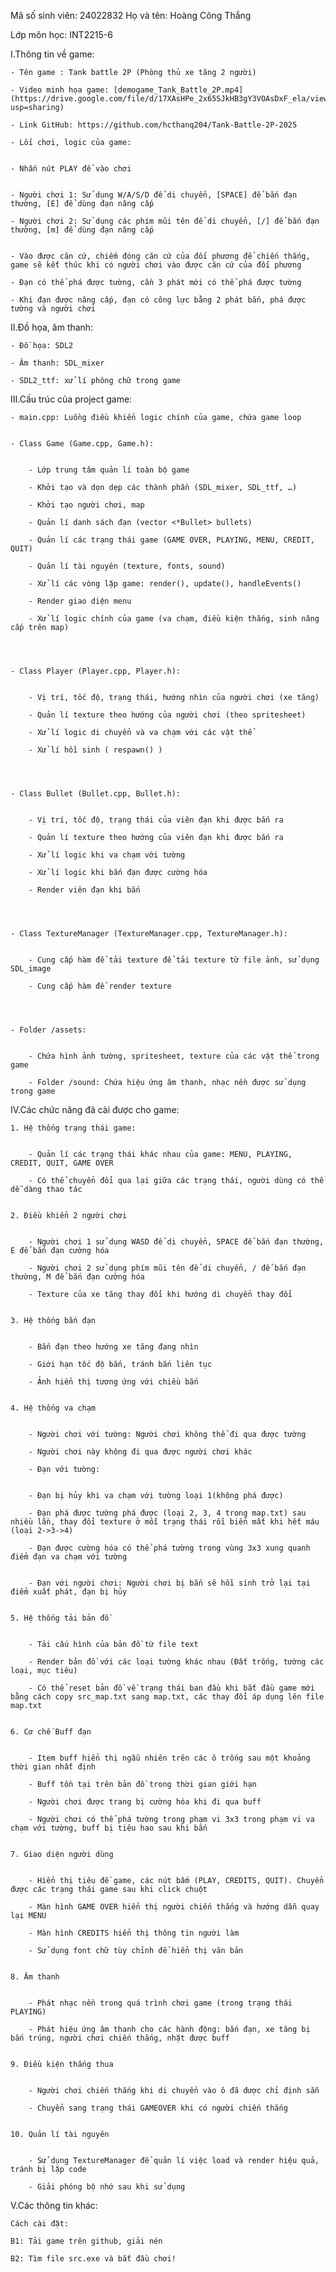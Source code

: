 Mã số sinh viên: 24022832 Họ và tên: Hoàng Công Thắng

Lớp môn học: INT2215-6

I.Thông tin về game:
    

    - Tên game : Tank battle 2P (Phòng thủ xe tăng 2 người)
    
    - Video minh họa game: [demogame_Tank_Battle_2P.mp4](https://drive.google.com/file/d/17XAsHPe_2x65SJkHB3gY3VOAsDxF_ela/view?usp=sharing)
    
    - Link GitHub: https://github.com/hcthanq204/Tank-Battle-2P-2025
    
    - Lối chơi, logic của game:
    

    - Nhấn nút PLAY để vào chơi
    

    - Người chơi 1: Sử dụng W/A/S/D để di chuyển, [SPACE] để bắn đạn thường, [E] để dùng đạn nâng cấp
    
    - Người chơi 2: Sử dụng các phím mũi tên để di chuyển, [/] để bắn đạn thường, [m] để dùng đạn nâng cấp
    

    - Vào được căn cứ, chiếm đóng căn cứ của đối phương để chiến thắng, game sẽ kết thúc khi có người chơi vào được căn cứ của đối phương
    
    - Đạn có thể phá được tường, cần 3 phát mới có thể phá được tường
    
    - Khi đạn được nâng cấp, đạn có công lực bằng 2 phát bắn, phá được tường và người chơi
    

II.Đồ họa, âm thanh:
    

    - Đồ họa: SDL2
    
    - Âm thanh: SDL_mixer
    
    - SDL2_ttf: xử lí phông chữ trong game
    

III.Cấu trúc của project game: 
    

    - main.cpp: Luồng điều khiển logic chính của game, chứa game loop
    

    - Class Game (Game.cpp, Game.h):
    

        - Lớp trung tâm quản lí toàn bộ game
    
        - Khởi tạo và dọn dẹp các thành phần (SDL_mixer, SDL_ttf, …)
    
        - Khởi tạo người chơi, map
    
        - Quản lí danh sách đạn (vector <*Bullet> bullets)
    
        - Quản lí các trạng thái game (GAME OVER, PLAYING, MENU, CREDIT, QUIT)
    
        - Quản lí tài nguyên (texture, fonts, sound)
    
        - Xử lí các vòng lặp game: render(), update(), handleEvents()
    
        - Render giao diện menu
    
        - Xử lí logic chính của game (va chạm, điều kiện thắng, sinh nâng cấp trên map)
    

  

    - Class Player (Player.cpp, Player.h):
    

        - Vị trí, tốc độ, trạng thái, hướng nhìn của người chơi (xe tăng)
    
        - Quản lí texture theo hướng của người chơi (theo spritesheet)
    
        - Xử lí logic di chuyển và va chạm với các vật thể
    
        - Xử lí hồi sinh ( respawn() )
    

  

    - Class Bullet (Bullet.cpp, Bullet.h):
    

        - Vị trí, tốc độ, trạng thái của viên đạn khi được bắn ra
    
        - Quản lí texture theo hướng của viên đạn khi được bắn ra
    
        - Xử lí logic khi va chạm với tường
    
        - Xử lí logic khi bắn đạn được cường hóa
    
        - Render viên đạn khi bắn
    

  

    - Class TextureManager (TextureManager.cpp, TextureManager.h):
    

        - Cung cấp hàm để tải texture để tải texture từ file ảnh, sử dụng SDL_image
    
        - Cung cấp hàm để render texture
    

  

    - Folder /assets:
    

        - Chứa hình ảnh tường, spritesheet, texture của các vật thể trong game
    
        - Folder /sound: Chứa hiệu ứng âm thanh, nhạc nền được sử dụng trong game
    

  

IV.Các chức năng đã cài được cho game:
    

    1. Hệ thống trạng thái game:
    

        - Quản lí các trạng thái khác nhau của game: MENU, PLAYING, CREDIT, QUIT, GAME OVER
    
        - Có thể chuyển đổi qua lại giữa các trạng thái, người dùng có thể dễ dàng thao tác
    

    2. Điều khiển 2 người chơi
    

        - Người chơi 1 sử dụng WASD để di chuyển, SPACE để bắn đạn thường, E để bắn đạn cường hóa
    
        - Người chơi 2 sử dụng phím mũi tên để di chuyển, / để bắn đạn thường, M để bắn đạn cường hóa
    
        - Texture của xe tăng thay đổi khi hướng di chuyển thay đổi
    

    3. Hệ thống bắn đạn
    

        - Bắn đạn theo hướng xe tăng đang nhìn
    
        - Giới hạn tốc độ bắn, tránh bắn liên tục
    
        - Ảnh hiển thị tương ứng với chiều bắn
    

    4. Hệ thống va chạm
    

        - Người chơi với tường: Người chơi không thể đi qua được tường
    
        - Người chơi này không đi qua được người chơi khác
    
        - Đạn với tường: 
    

        - Đạn bị hủy khi va chạm với tường loại 1(không phá được)
    
        - Đạn phá được tường phá được (loại 2, 3, 4 trong map.txt) sau nhiều lần, thay đổi texture ở mỗi trạng thái rồi biến mất khi hết máu (loại 2->3->4)
    
        - Đạn được cường hóa có thể phá tường trong vùng 3x3 xung quanh điểm đạn va chạm với tường
    

        - Đạn với người chơi: Người chơi bị bắn sẽ hồi sinh trở lại tại điểm xuất phát, đạn bị hủy
    

    5. Hệ thống tải bản đồ
    

        - Tải cấu hình của bản đồ từ file text
    
        - Render bản đồ với các loại tường khác nhau (Đất trống, tường các loại, mục tiêu)
    
        - Có thể reset bản đồ về trạng thái ban đầu khi bắt đầu game mới bằng cách copy src_map.txt sang map.txt, các thay đổi áp dụng lên file map.txt
    

    6. Cơ chế Buff đạn
    

        - Item buff hiển thị ngẫu nhiên trên các ô trống sau một khoảng thời gian nhất định
    
        - Buff tồn tại trên bản đồ trong thời gian giới hạn
    
        - Người chơi được trang bị cường hóa khi đi qua buff
    
        - Người chơi có thể phá tường trong phạm vi 3x3 trong phạm vi va chạm với tường, buff bị tiêu hao sau khi bắn
    

    7. Giao diện người dùng 
    

        - Hiển thị tiêu đề game, các nút bấm (PLAY, CREDITS, QUIT). Chuyển được các trạng thái game sau khi click chuột
    
        - Màn hình GAME OVER hiển thị người chiến thắng và hướng dẫn quay lại MENU
    
        - Màn hình CREDITS hiển thị thông tin người làm
    
        - Sử dụng font chữ tùy chỉnh để hiển thị văn bản
    

    8. Âm thanh
    

        - Phát nhạc nền trong quá trình chơi game (trong trạng thái PLAYING)
    
        - Phát hiệu ứng âm thanh cho các hành động: bắn đạn, xe tăng bị bắn trúng, người chơi chiến thắng, nhặt được buff
    

    9. Điều kiện thắng thua
    

        - Người chơi chiến thắng khi di chuyển vào ô đã được chỉ định sẵn
    
        - Chuyển sang trạng thái GAMEOVER khi có người chiến thắng
    

    10. Quản lí tài nguyên
    

        - Sử dụng TextureManager để quản lí việc load và render hiệu quả, tránh bị lặp code
    
        - Giải phóng bộ nhớ sau khi sử dụng
    

  

V.Các thông tin khác:
    

    Cách cài đặt:

    B1: Tải game trên github, giải nén

    B2: Tìm file src.exe và bắt đầu chơi!

   
